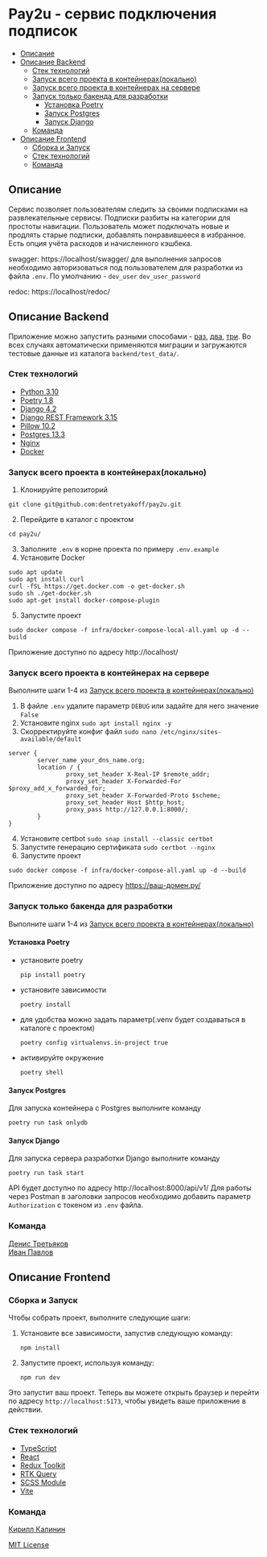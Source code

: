 # Pay2u - сервис подключения подписок

- [Описание](#desc)
- [Описание Backend](#desc-backend)
    - [Стек технологий](#stack-backend)
    - [Запуск всего проекта в контейнерах(локально)](#all-local)
    - [Запуск всего проекта в контейнерах на сервере](#all-server)
    - [Запуск только бакенда для разработки](#backend-local)
        - [Установка Poetry](#install-poetry)
        - [Запуск Postgres](#start-postgres)
        - [Запуск Django](#start-django)
    - [Команда](#team-backend)
- [Описание Frontend](#desc-frontend)
    - [Сборка и Запуск](#start-frontend)
    - [Стек технологий](#stack-frontend)
    - [Команда](#team-frontend)

## Описание <a id="desc"></a>
Сервис позволяет пользователям следить за своими подписками на развлекательные сервисы. Подписки разбиты на категории для простоты навигации. Пользователь может подключать новые и продлять старые подписки, добавлять понравившееся в избранное. Есть опция учёта расходов и начисленного кэшбека.

swagger: https://localhost/swagger/
для выполнения запросов необходимо авторизоваться под пользователем для разработки из файла `.env`. По умолчанию - `dev_user` `dev_user_password`

redoc: https://localhost/redoc/

## Описание Backend <a id="desc-backend"></a>
Приложение можно запустить разными способами - [раз](#all-local), [два](#all-server), [три](#backend-local).
Во всех случаях автоматически применяются миграции и загружаются тестовые данные из каталога `backend/test_data/`.

### Стек технологий <a id="stack-backend"></a>
 - [Python 3.10](https://github.com/python/cpython/tree/3.10)
 - [Poetry 1.8](https://github.com/python-poetry/poetry/tree/1.8)
 - [Django 4.2](https://github.com/django/django/tree/stable/4.2.x)
 - [Django REST Framework 3.15](https://github.com/encode/django-rest-framework)
 - [Pillow 10.2](https://github.com/python-pillow/Pillow/tree/10.2.x)
 - [Postgres 13.3](https://www.postgresql.org/)
 - [Nginx](https://nginx.org/ru/)
 - [Docker](https://www.docker.com/)

### Запуск всего проекта в контейнерах(локально) <a id="all-local"></a>
1. Клонируйте репозиторий
```
git clone git@github.com:dentretyakoff/pay2u.git
```
2. Перейдите в каталог с проектом
```
cd pay2u/
```
3. Заполните `.env` в корне проекта по примеру `.env.example`
4. Установите Docker
```
sudo apt update
sudo apt install curl
curl -fSL https://get.docker.com -o get-docker.sh
sudo sh ./get-docker.sh
sudo apt-get install docker-compose-plugin
```
5. Запустите проект
```
sudo docker compose -f infra/docker-compose-local-all.yaml up -d --build
```
Приложение доступно по адресу http://localhost/

### Запуск всего проекта в контейнерах на сервере  <a id="all-server"></a>
Выполните шаги 1-4 из [Запуск всего проекта в контейнерах(локально)](#all-local)

1. В файле `.env` удалите параметр `DEBUG` или задайте для него значение `False`
2. Установите nginx `sudo apt install nginx -y`
3. Скорректируйте конфиг файл `sudo nano /etc/nginx/sites-available/default`
```
server {
        server_name your_dns_name.org;
        location / {
                proxy_set_header X-Real-IP $remote_addr;
                proxy_set_header X-Forwarded-For $proxy_add_x_forwarded_for;
                proxy_set_header X-Forwarded-Proto $scheme;
                proxy_set_header Host $http_host;
                proxy_pass http://127.0.0.1:8000/;
        }
}
```
4. Установите certbot `sudo snap install --classic certbot`
5. Запустите генерацию сертификата `sudo certbot --nginx `
6. Запустите проект
```
sudo docker compose -f infra/docker-compose-all.yaml up -d --build
```
Приложение доступно по адресу https://ваш-домен.ру/

### Запуск только бакенда для разработки <a id="backend-local"></a>
Выполните шаги 1-4 из [Запуск всего проекта в контейнерах(локально)](#all-local)

#### Установка Poetry <a id="install-poetry"></a>
- установите poetry
    ```
    pip install poetry
    ```
- установите зависимости
    ```
    poetry install
    ```
- для удобства можно задать параметр(.venv будет создаваться в каталоге с проектом)
    ```
    poetry config virtualenvs.in-project true

    ```
- активируйте окружение
    ```
    poetry shell
    ```

#### Запуск Postgres <a id="start-postgres"></a>
Для запуска контейнера с Postgres выполните команду
```
poetry run task onlydb
```
 

#### Запуск Django <a id="start-django"></a>
Для запуска сервера разработки Django  выполните команду
```
poetry run task start
```
API будет доступно по адресу http://localhost:8000/api/v1/
Для работы через Postman в заголовки запросов необходимо добавить параметр `Authorization` с токеном из `.env` файла.


### Команда <a id="team-backend"></a>
[Денис Третьяков](https://github.com/dentretyakoff)\
[Иван Павлов](https://github.com/ivnpvl)

## Описание Frontend <a id="desc-frontend"></a>

### Сборка и Запуск <a id="start-frontend"></a>
Чтобы собрать проект, выполните следующие шаги:
1. Установите все зависимости, запустив следующую команду:
    ```
    npm install
    ```

2. Запустите проект, используя команду:
    ```
    npm run dev
    ```
Это запустит ваш проект. Теперь вы можете открыть браузер и перейти по адресу `http://localhost:5173`, чтобы увидеть ваше приложение в действии.

### Стек технологий <a id="stack-frontend"></a>
- [TypeScript](https://github.com/microsoft/TypeScript)
- [React](https://github.com/facebook/react)
- [Redux Toolkit](https://github.com/reduxjs/redux-toolkit)
- [RTK Query](https://redux-toolkit.js.org/tutorials/rtk-query)
- [SCSS Module](https://sass-lang.com/)
- [Vite](https://github.com/vitejs/vite)

### Команда <a id="team-frontend"></a>
[Кирилл Калинин](https://github.com/KiryhaUdmurt)


[MIT License](https://opensource.org/licenses/MIT)

